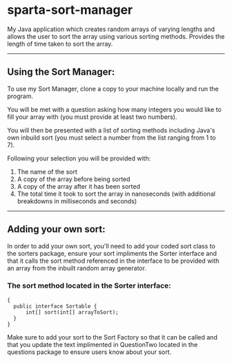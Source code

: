 # sparta-sort-manager
My Java application which creates random arrays of varying lengths and allows the user to sort the array using various sorting methods. Provides the length of time taken to sort the array.

--- 

## Using the Sort Manager:

To use my Sort Manager, clone a copy to your machine locally and run the program.

You will be met with a question asking how many integers you would like to fill your array with (you must provide at least two numbers).

You will then be presented with a list of sorting methods including Java's own inbuild sort (you must select a number from the list ranging from 1 to 7).

Following your selection you will be provided with:
  1) The name of the sort
  2) A copy of the array before being sorted
  3) A copy of the array after it has been sorted 
  4) The total time it took to sort the array in nanoseconds (with additional breakdowns in milliseconds and seconds)
  
---
  
## Adding your own sort:
  
In order to add your own sort, you'll need to add your coded sort class to the sorters package, ensure your sort impliments the Sorter interface and that it calls the sort method referenced in the interface to be provided with an array from the inbuilt random array generator.

### The sort method located in the Sorter interface:

```
{
  public interface Sortable {
      int[] sort(int[] arrayToSort);
  }
}
``` 

Make sure to add your sort to the Sort Factory so that it can be called and that you update the text implimented in QuestionTwo located in the questions package to ensure users know about your sort.
